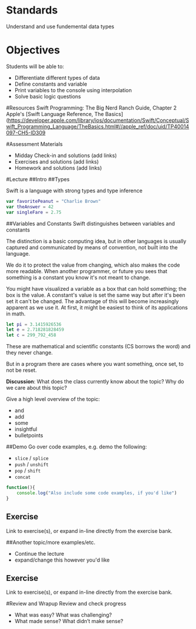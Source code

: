 # Standards 
Understand and use fundemental data types

# Objectives
Students will be able to:
* Differentiate different types of data
* Define constants and variable
* Print variables to the console using interpolation
* Solve basic logic questions

#Resources
Swift Programming: The Big Nerd Ranch Guide, Chapter 2
Apple's [Swift Language Reference, The Basics](https://developer.apple.com/library/ios/documentation/Swift/Conceptual/Swift_Programming_Language/TheBasics.html#//apple_ref/doc/uid/TP40014097-CH5-ID309

#Assessment Materials
- Midday Check-in and solutions (add links)
- Exercises and solutions (add links)
- Homework and solutions (add links)

#Lecture
##Intro
##Types

Swift is a language with strong types and type inference

```swift
var favoritePeanut = "Charlie Brown"
var theAnswer = 42
var singleFare = 2.75
```
##Variables and Constants
Swift distinguishes between variables and constants

The distinction is a basic computing idea, but in other languages is usually  captured and communicated by means of convention, not built into the language.

We do it to protect the value from changing, which also makes the code more readable. When another programmer, or future you sees that something is a constant you know it's not meant to change.

You might have visualized a variable as a box that can hold something; the box is the value. A constant's value is set the same way but after it's been set it can't be changed. The advantage of this will become increasingly apparent as we use it. At first, it might be easiest to think of its applications in math.

```swift
let pi = 3.1415926536
let e = 2.718281828459
let c = 299_792_458
``` 

These are mathematical and scientific constants (CS borrows the word) and they never change. 

But in a program there are cases where you want something, once set, to not be reset. 

**Discussion**: What does the class currently know about the topic? Why do we care about this topic? 

Give a high level overview of the topic:
- and
- add
- some
- insightful
- bulletpoints

##Demo
Go over code examples, e.g. demo the following:
- `slice` / `splice`
- `push` / `unshift`
- `pop` / `shift`
- `concat`

```javascript
function(){
    console.log("Also include some code examples, if you'd like")
}
```

## Exercise
Link to exercise(s), or expand in-line directly from the exercise bank.

##Another topic/more examples/etc.
- Continue the lecture
- expand/change this however you'd like

## Exercise
Link to exercise(s), or expand in-line directly from the exercise bank.


#Review and Wrapup
Review and check progress
* What was easy? What was challenging?
* What made sense? What didn’t make sense?

